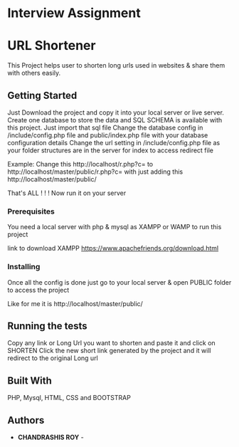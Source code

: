 # Interview Assignment


# URL Shortener

This Project helps user to shorten long urls used in websites & share them with others easily.

## Getting Started

Just Download the project and copy it into your local server or live server.
Create one database to store the data and SQL SCHEMA is available with this project. Just import that sql file
Change the database config in /include/config.php file and public/index.php file with your database configuration details
Change the url setting in /include/config.php file as your folder structures are in the server for index to access redirect file

Example:
Change this http://localhost/r.php?c=
to
http://localhost/master/public/r.php?c=
with just adding this
http://localhost/master/public/

That's ALL ! ! ! Now run it on your server


### Prerequisites

You need a local server with php & mysql as XAMPP or WAMP to run this project

link to download XAMPP
https://www.apachefriends.org/download.html

### Installing

Once all the config is done just go to your local server & open PUBLIC folder to access the project

Like for me it is
http://localhost/master/public/

## Running the tests

Copy any link or Long Url you want to shorten and paste it and click on SHORTEN
Click the new short link generated by the project and it will redirect to the original Long url

## Built With

PHP, Mysql, HTML, CSS and BOOTSTRAP

## Authors

* **CHANDRASHIS ROY** - 
